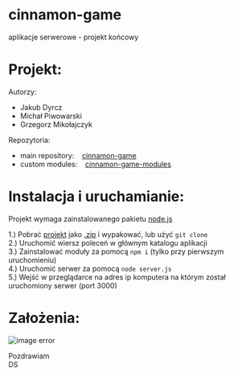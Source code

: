 # cinnamon-game
aplikacje serwerowe - projekt końcowy
<br>
# Projekt:
Autorzy:
- Jakub Dyrcz
- Michał Piwowarski
- Grzegorz Mikołajczyk

Repozytoria:
- main repository:    [cinnamon-game](https://github.com/ignis05/cinnamon-game)
- custom modules:    [cinnamon-game-modules](https://github.com/ignis05/cinnamon-game-modules)

# Instalacja i uruchamianie:
Projekt wymaga zainstalowanego pakietu [node.js](https://nodejs.org/en/)

1.) Pobrać [projekt](https://github.com/ignis05/cinnamon-game) jako [.zip](https://github.com/ignis05/cinnamon-game/archive/master.zip) i wypakować, lub użyć `git clone`<br>
2.) Uruchomić wiersz poleceń w głównym katalogu aplikacji<br>
3.) Zainstalować moduły za pomocą `npm i` (tylko przy pierwszym uruchomieniu)<br>
4.) Uruchomić serwer za pomocą `node server.js`<br>
5.) Wejść w przeglądarce na adres ip komputera na którym został uruchomiony serwer (port 3000)<br>
# Założenia:
![image error](https://i.ibb.co/jJWKwzH/spec-pl.png)


Pozdrawiam<br>
DS
